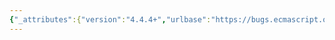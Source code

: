 ```yaml
---
{"_attributes":{"version":"4.4.4+","urlbase":"https://bugs.ecmascript.org/","maintainer":"dherman@mozilla.com"},"bug":{"bug_id":1833,"creation_ts":"2013-08-27 11:33:00 -0700","short_desc":"15.4.3.10: upright \"k\"","delta_ts":"2013-09-27 14:47:22 -0700","product":"Draft for 6th Edition","component":"editorial issue","version":"Rev 17: August 23, 2013 Draft","rep_platform":"All","op_sys":"All","bug_status":"RESOLVED","resolution":"FIXED","priority":"Normal","bug_severity":"minor","everconfirmed":true,"reporter":{"uid":"jmdyck","name":"Michael Dyck"},"assigned_to":{"uid":"allen","name":"Allen Wirfs-Brock"},"long_desc":[{"commentid":5241,"comment_count":0,"who":{"uid":"jmdyck","name":"Michael Dyck"},"bug_when":"2013-08-27 11:33:01 -0700","thetext":"In 15.4.3.10 \"Array.prototype.slice (start, end)\",\nstep 13 says:\n    Let count be final – k.\nwhere 'k' is in an upright font.\n\nChange it to italic font."},{"commentid":5354,"comment_count":1,"who":{"uid":"allen","name":"Allen Wirfs-Brock"},"bug_when":"2013-09-09 18:27:43 -0700","thetext":"fixed in rev19 editor's draft\n\n21.1.3.22"},{"commentid":5536,"comment_count":2,"who":{"uid":"allen","name":"Allen Wirfs-Brock"},"bug_when":"2013-09-27 14:47:22 -0700","thetext":"fixed in rev19"}]}}
---
```

